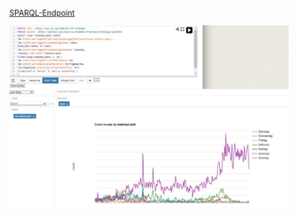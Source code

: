 [SPARQL-Endpoint](https://int.lindas.admin.ch/sparql/)





<div align="center"><img src="bsp_abfrage.jpg" width="1200"></div>
